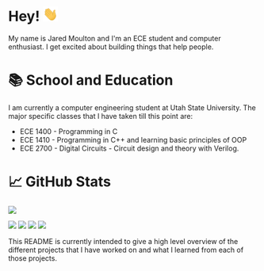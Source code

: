 [username]: jrmoulton

# Hey! <img src="https://raw.githubusercontent.com/jrmoulton/jrmoulton/master/images/wave.gif" width="30px">

My name is Jared Moulton and I'm an ECE student and computer enthusiast. I get excited about building things that help people. 

# 📚 School and Education

I am currently a computer engineering student at Utah State University. The major specific classes that I have taken till this point are:
- ECE 1400 - Programming in C
- ECE 1410 - Programming in C++ and learning basic principles of OOP
- ECE 2700 - Digital Circuits - Circuit design and theory with Verilog. 

# 📈 GitHub Stats
<img align="center" src="https://github-readme-stats.vercel.app/api/top-langs/?username=jrmoulton&hide=Jupyter Notebook, Makefile&title_color=ffffff&text_color=c9cacc&icon_color=2bbc8a&bg_color=1d1f21" />

<!---<img align="center" src="https://github-readme-stats.vercel.app/api?username=jrmoulton&show_icons=true&line_height=27&count_private=true&title_color=ffffff&text_color=c9cacc&icon_color=2bbc8a&bg_color=1d1f21" alt="Martin's GitHub Stats" /> --->

![](https://img.shields.io/badge/Code-Python-informational?style=flat&logo=python&logoColor=white&color=2bbc8a)
![](https://img.shields.io/badge/Code-Rust-informational?style=flat&logo=rust&logoColor=white&color=F95)
![](https://img.shields.io/badge/Code-C++-informational?style=flat&logo=C&logoColor=white&color=C00)
![](https://img.shields.io/badge/Cloud-Digital_Ocean-informational?style=flat&logo=digitalocean&logoColor=white&color=22F)

This README is currently intended to give a high level overview of the
different projects that I have worked on and what I learned from each of those
projects.


